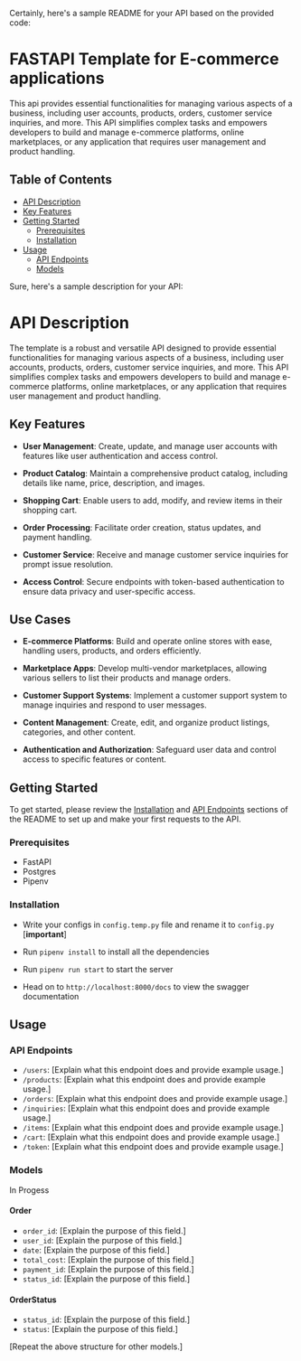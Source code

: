 Certainly, here's a sample README for your API based on the provided code:

# FASTAPI Template for E-commerce applications

This api provides essential functionalities for managing various aspects of a business, including user accounts, products, orders, customer service inquiries, and more. This API simplifies complex tasks and empowers developers to build and manage e-commerce platforms, online marketplaces, or any application that requires user management and product handling.

## Table of Contents

- [API Description](#api-description)
- [Key Features](#key-features)
- [Getting Started](#getting-started)
  - [Prerequisites](#prerequisites)
  - [Installation](#installation)
- [Usage](#usage)
  - [API Endpoints](#api-endpoints)
  - [Models](#models)

Sure, here's a sample description for your API:

# API Description

The template is a robust and versatile API designed to provide essential functionalities for managing various aspects of a business, including user accounts, products, orders, customer service inquiries, and more. This API simplifies complex tasks and empowers developers to build and manage e-commerce platforms, online marketplaces, or any application that requires user management and product handling.

## Key Features

- **User Management**: Create, update, and manage user accounts with features like user authentication and access control.

- **Product Catalog**: Maintain a comprehensive product catalog, including details like name, price, description, and images.

- **Shopping Cart**: Enable users to add, modify, and review items in their shopping cart.

- **Order Processing**: Facilitate order creation, status updates, and payment handling.

- **Customer Service**: Receive and manage customer service inquiries for prompt issue resolution.

- **Access Control**: Secure endpoints with token-based authentication to ensure data privacy and user-specific access.

## Use Cases

- **E-commerce Platforms**: Build and operate online stores with ease, handling users, products, and orders efficiently.

- **Marketplace Apps**: Develop multi-vendor marketplaces, allowing various sellers to list their products and manage orders.

- **Customer Support Systems**: Implement a customer support system to manage inquiries and respond to user messages.

- **Content Management**: Create, edit, and organize product listings, categories, and other content.

- **Authentication and Authorization**: Safeguard user data and control access to specific features or content.


## Getting Started

To get started, please review the [Installation](#installation) and [API Endpoints](#api-endpoints) sections of the README to set up and make your first requests to the API.

### Prerequisites

- FastAPI
- Postgres
- Pipenv

### Installation

- Write your configs in `config.temp.py` file and rename it to `config.py` [**important**]

- Run `pipenv install` to install all the dependencies

- Run `pipenv run start` to start the server

- Head on to `http://localhost:8000/docs` to view the swagger documentation

## Usage

### API Endpoints

- `/users`: [Explain what this endpoint does and provide example usage.]
- `/products`: [Explain what this endpoint does and provide example usage.]
- `/orders`: [Explain what this endpoint does and provide example usage.]
- `/inquiries`: [Explain what this endpoint does and provide example usage.]
- `/items`: [Explain what this endpoint does and provide example usage.]
- `/cart`: [Explain what this endpoint does and provide example usage.]
- `/token`: [Explain what this endpoint does and provide example usage.]

### Models

In Progess
#### Order

- `order_id`: [Explain the purpose of this field.]
- `user_id`: [Explain the purpose of this field.]
- `date`: [Explain the purpose of this field.]
- `total_cost`: [Explain the purpose of this field.]
- `payment_id`: [Explain the purpose of this field.]
- `status_id`: [Explain the purpose of this field.]

#### OrderStatus

- `status_id`: [Explain the purpose of this field.]
- `status`: [Explain the purpose of this field.]

[Repeat the above structure for other models.]